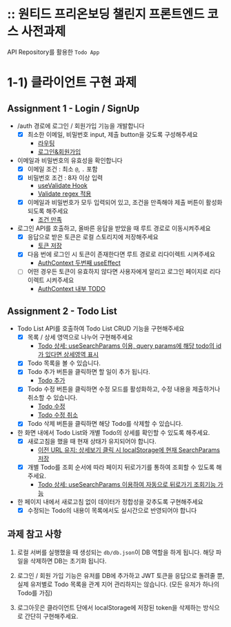 # :: 원티드 프리온보딩 챌린지 프론트엔드 코스 사전과제
API Repository를 활용한 `Todo App`

# 1-1) 클라이언트 구현 과제

## Assignment 1 - Login / SignUp

- /auth 경로에 로그인 / 회원가입 기능을 개발합니다 
  - [x] 최소한 이메일, 비밀번호 input, 제출 button을 갖도록 구성해주세요
    - [라우팅][라우팅]
    - [로그인&회원가입][로그인&회원가입]
- 이메일과 비밀번호의 유효성을 확인합니다
  - [x] 이메일 조건 : 최소 `@`, `.` 포함
  - [x] 비밀번호 조건 : 8자 이상 입력
    - [useValidate Hook][useValidate Hook]
    - [Validate regex 적용][Validate regex 적용]
  - [x] 이메일과 비밀번호가 모두 입력되어 있고, 조건을 만족해야 제출 버튼이 활성화 되도록 해주세요
    - [조건 만족][조건 만족]
- 로그인 API를 호출하고, 올바른 응답을 받았을 때 루트 경로로 이동시켜주세요
  - [x] 응답으로 받은 토큰은 로컬 스토리지에 저장해주세요
    - [토큰 저장][토큰 저장]
  - [x] 다음 번에 로그인 시 토큰이 존재한다면 루트 경로로 리다이렉트 시켜주세요
    - [AuthContext 두번째 useEffect][AuthContext]
  - [ ] 어떤 경우든 토큰이 유효하지 않다면 사용자에게 알리고 로그인 페이지로 리다이렉트 시켜주세요
    - [AuthContext 내부 TODO][AuthContext]

## Assignment 2 - Todo List

- Todo List API를 호출하여 Todo List CRUD 기능을 구현해주세요
  - [x] 목록 / 상세 영역으로 나누어 구현해주세요
    - [Todo 상세: useSearchParams 이용, query params에 해당 todo의 id가 있다면 상세영역 표시][Todo 상세]
  - [x] Todo 목록을 볼 수 있습니다.
  - [x] Todo 추가 버튼을 클릭하면 할 일이 추가 됩니다.
    - [Todo 추가][Todo 추가]
  - [x] Todo 수정 버튼을 클릭하면 수정 모드를 활성화하고, 수정 내용을 제출하거나 취소할 수 있습니다.
    - [Todo 수정][Todo 수정]
    - [Todo 수정 취소][Todo 수정 취소]
  - [x] Todo 삭제 버튼을 클릭하면 해당 Todo를 삭제할 수 있습니다.
- 한 화면 내에서 Todo List와 개별 Todo의 상세를 확인할 수 있도록 해주세요.
  - [x] 새로고침을 했을 때 현재 상태가 유지되어야 합니다.
    - [이전 URL 유지: 상세보기 클릭 시 localStorage에 현재 SearchParams 저장][이전 URL 유지]
  - [x] 개별 Todo를 조회 순서에 따라 페이지 뒤로가기를 통하여 조회할 수 있도록 해주세요.
    - [Todo 상세: useSearchParams 이용하여 자동으로 뒤로가기 조회기능 가능][Todo 상세]
- 한 페이지 내에서 새로고침 없이 데이터가 정합성을 갖추도록 구현해주세요
  - [x] 수정되는 Todo의 내용이 목록에서도 실시간으로 반영되어야 합니다

## 과제 참고 사항

1. 로컬 서버를 실행했을 때 생성되는 `db/db.json`이 DB 역할을 하게 됩니다. 해당 파일을 삭제하면 DB는 초기화 됩니다.

2. 로그인 / 회원 가입 기능은 유저를 DB에 추가하고 JWT 토큰을 응답으로 돌려줄 뿐, 실제 유저별로 Todo 목록을 관계 지어 관리하지는 않습니다. (모든 유저가 하나의 Todo를 가짐)

3. 로그아웃은 클라이언트 단에서 localStorage에 저장된 token을 삭제하는 방식으로 간단히 구현해주세요.

<!-- COMMIT BASEURL -->
[라우팅]: https://github.com/yogjin/wanted-pre-onboarding-challenge-fe-1/commit/de92369d53ddb515db2e6a9f1714d6f65b9f5b3a
[로그인&회원가입]: https://github.com/yogjin/wanted-pre-onboarding-challenge-fe-1/commit/5b1a9c5df3c650af2b9ae8c1c96eced8e273234c
[useValidate Hook]: https://github.com/yogjin/wanted-pre-onboarding-challenge-fe-1/commit/cff9dac6d32755f2072753f47f00042425fd9036
[Validate regex 적용]: https://github.com/yogjin/wanted-pre-onboarding-challenge-fe-1/commit/370f2b52d714453a2c6fc50d29c1b877c33c683f
[조건 만족]: https://github.com/yogjin/wanted-pre-onboarding-challenge-fe-1/commit/c37db0fc910eb666055740935aeb129b336afe71
[토큰 저장]: https://github.com/yogjin/wanted-pre-onboarding-challenge-fe-1/commit/d5cebf67363af875ab7aea135a8adc2189b7d908
[AuthContext]: https://github.com/yogjin/wanted-pre-onboarding-challenge-fe-1/commit/41e8dba787fd4e35fce057af349ef0b95699d8a9
[Todo 상세]: https://github.com/yogjin/wanted-pre-onboarding-challenge-fe-1/commit/172c739dc0a41b428f49fdc958aae6390b63c39f
[Todo 추가]: https://github.com/yogjin/wanted-pre-onboarding-challenge-fe-1/commit/fcea5e91a93a40e0a075ccb025ca18f0baa9b4c3
[Todo 수정]: https://github.com/yogjin/wanted-pre-onboarding-challenge-fe-1/commit/6c8943ccf6b28407d46a76808585f031e6d75f2a
[Todo 수정 취소]: https://github.com/yogjin/wanted-pre-onboarding-challenge-fe-1/commit/ed180197b60cfd66fefd93952c4a4a7a52a14004
[이전 URL 유지]: https://github.com/yogjin/wanted-pre-onboarding-challenge-fe-1/commit/886717f5efca1e65c3fa503fd33fcd28c35c7de2
